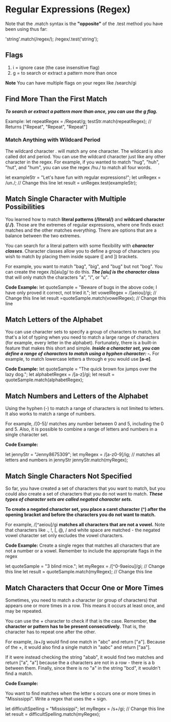 # Regular Expressions (Regex)
Note that the .match syntax is the **"opposite"** of the .test method you have been using thus far:

'string'.match(/regex/);
/regex/.test('string');

## Flags
1. i = ignore case (the case insensitive flag)
2. g = to search or extract a pattern more than once

**Note**
You can have multiple flags on your regex like /search/gi

##  Find More Than the First Match
***To search or extract a pattern more than once, you can use the g flag.***

Example:
let repeatRegex = /Repeat/g;
testStr.match(repeatRegex);
// Returns ["Repeat", "Repeat", "Repeat"]

### Match Anything with Wildcard Period

The wildcard character . will match any one character. The wildcard is also called dot and period. You can use the wildcard character just like any other character in the regex. 
For example, if you wanted to match "hug", "huh", "hut", and "hum", you can use the regex /hu./ to match all four words.

let exampleStr = "Let's have fun with regular expressions!";
let unRegex = /un./; // Change this line
let result = unRegex.test(exampleStr);

## Match Single Character with Multiple Possibilities

You learned how to match **literal patterns (/literal/)** and **wildcard character (/./)**. Those are the extremes of regular expressions, where one finds exact matches and the other matches everything. There are options that are a balance between the two extremes.

You can search for a literal pattern with some flexibility with ***character classes***. Character classes allow you to define a group of characters you wish to match by placing them inside square ([ and ]) brackets.

For example, you want to match "bag", "big", and "bug" but not "bog". You can create the regex /b[aiu]g/ to do this. ***The [aiu] is the character class*** that will only match the characters "a", "i", or "u".

**Code Example:**
let quoteSample = "Beware of bugs in the above code; I have only proved it correct, not tried it.";
let vowelRegex = /[aeiou]/gi; // Change this line
let result =quoteSample.match(vowelRegex); // Change this line

## Match Letters of the Alphabet
You can use character sets to specify a group of characters to match, but that's a lot of typing when you need to match a large range of characters (for example, every letter in the alphabet). Fortunately, there is a built-in feature that makes this short and simple.
***Inside a character set, you can define a range of characters to match using a hyphen character: -.***
For example, to match lowercase letters a through e you would use **[a-e]**.

**Code Example:**
let quoteSample = "The quick brown fox jumps over the lazy dog.";
let alphabetRegex = /[a-z]/gi; 
let result = quoteSample.match(alphabetRegex); 

## Match Numbers and Letters of the Alphabet

Using the hyphen (-) to match a range of characters is not limited to letters. It also works to match a range of numbers.

For example, /[0-5]/ matches any number between 0 and 5, including the 0 and 5.
Also, it is possible to combine a range of letters and numbers in a single character set.

**Code Example:**

let jennyStr = "Jenny8675309";
let myRegex = /[a-z0-9]/ig;
// matches all letters and numbers in jennyStr
jennyStr.match(myRegex);

## Match Single Characters Not Specified

So far, you have created a set of characters that you want to match, but you could also create a set of characters that you do not want to match. ***These types of character sets are called negated character sets.***

**To create a negated character set, you place a caret character (^) after the opening bracket and before the characters you do not want to match.**

For example, /[^aeiou]/gi **matches all characters that are not a vowel.** Note that characters like ., !, [, @, / and white space are matched - the negated vowel character set only excludes the vowel characters.

**Code Example:**
Create a single regex that matches all characters that are not a number or a vowel. Remember to include the appropriate flags in the regex

let quoteSample = "3 blind mice.";
let myRegex = /[^0-9aeiou]/gi; // Change this line
let result = quoteSample.match(myRegex); // Change this line

## Match Characters that Occur One or More Times


Sometimes, you need to match a character (or group of characters) that appears one or more times in a row. This means it occurs at least once, and may be repeated.

You can use the + character to check if that is the case. Remember, **the character or pattern has to be present consecutively.** That is, the character has to repeat one after the other.

For example, /a+/g would find one match in "abc" and return ["a"]. Because of the +, it would also find a single match in "aabc" and return ["aa"].

If it were instead checking the string "abab", it would find two matches and return ["a", "a"] because the a characters are not in a row - there is a b between them. Finally, since there is no "a" in the string "bcd", it wouldn't find a match.

**Code Example:**

You want to find matches when the letter s occurs one or more times in "Mississippi". Write a regex that uses the + sign.

let difficultSpelling = "Mississippi";
let myRegex = /s+/gi; // Change this line
let result = difficultSpelling.match(myRegex);